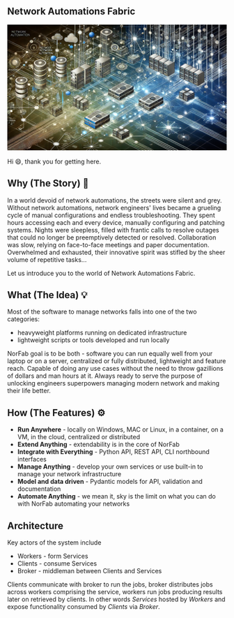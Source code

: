 ## Network Automations Fabric

![Network Automations Fabric](images/norfab_overview_top_image.webp)

Hi :smile:, thank you for getting here.

## Why (The Story) :book:

In a world devoid of network automations, the streets were silent 
and grey. Without network automations, network engineers' lives 
became a grueling cycle of manual configurations and endless 
troubleshooting. They spent hours accessing each and every device, 
manually configuring and patching systems. Nights were sleepless, 
filled with frantic calls to resolve outages that could no longer 
be preemptively detected or resolved. Collaboration was slow, 
relying on face-to-face meetings and paper documentation. 
Overwhelmed and exhausted, their innovative spirit was stifled by 
the sheer volume of repetitive tasks...

Let us introduce you to the world of Network Automations Fabric.

## What (The Idea) :bulb:

Most of the software to manage networks falls into one of the two categories: 

- heavyweight platforms running on dedicated infrastructure
- lightweight scripts or tools developed and run locally

NorFab goal is to be both - software you can run equally well from
your laptop or on a server, centralized or fully distributed, 
lightweight and feature reach. Capable of doing any use cases 
without the need to throw gazillions of dollars and man hours at 
it. Always ready to serve the purpose of unlocking engineers 
superpowers managing modern network and making their life better.

## How (The Features) :gear:

- **Run Anywhere** - locally on Windows, MAC or Linux, in a container, on a VM, in the cloud, centralized or distributed
- **Extend Anything** - extendability is in the core of NorFab
- **Integrate with Everything** - Python API, REST API, CLI northbound interfaces
- **Manage Anything** - develop your own services or use built-in to manage your network infrastructure
- **Model and data driven** - Pydantic models for API, validation and documentation
- **Automate Anything** - we mean it, sky is the limit on what you can do with NorFab automating your networks

## Architecture 

Key actors of the system include

- Workers - form Services
- Clients - consume Services
- Broker - middleman between Clients and Services

Clients communicate with broker to run the jobs, broker distributes 
jobs across workers comprising the service, workers run jobs producing 
results later on retrieved by clients. In other words *Services* 
hosted by *Workers* and expose functionality consumed by *Clients* 
via *Broker*.